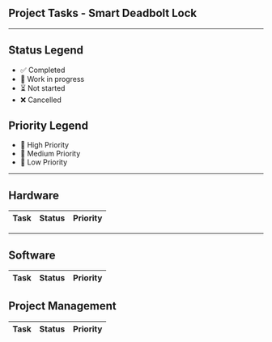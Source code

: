 ## Project Tasks - Smart Deadbolt Lock

---

## Status Legend

- ✅ Completed
- 🔧 Work in progress
- ⏳ Not started
- ❌ Cancelled

## Priority Legend

- 🔺 High Priority
- 🔶 Medium Priority
- 🔷 Low Priority

---

## Hardware

| Task                                      | Status    | Priority |
|-------------------------------------------|-----------|----------|


--- 

## Software
| Task                                      | Status    | Priority |
|-------------------------------------------|-----------|----------|


## Project Management 
| Task                                      | Status    | Priority |
|-------------------------------------------|-----------|----------|
